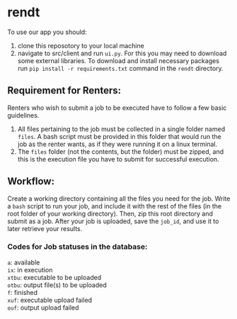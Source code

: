 # rendt

To use our app you should:
1. clone this reposotory to your local machine
2. navigate to src/client and run `ui.py`. For this you may need to download some external libraries. To download and install necessary packages run `pip install -r requirements.txt` command in the `rendt` directory.

## Requirement for Renters:
Renters who wish to submit a job to be executed have to follow a few basic guidelines.
1. All files pertaining to the job must be collected in a single folder named `files`. A bash script must be provided in this folder that would run the job as the renter wants, as if they were running it on a linux terminal.
2. The `files` folder (not the contents, but the folder) must be zipped, and this is the execution file you have to submit for successful execution.

## Workflow:
Create a working directory containing all the files you need for the job. Write a `bash` script to run your job, and include it with the rest of the files (in the root folder of your working directory). Then, zip this root directory and submit as a job. After your job is uploaded, save the `job_id`, and use it to later retrieve your results.

### Codes for Job statuses in the database:
`a`: available  
`ix`: in execution  
`xtbu`: executable to be uploaded  
`otbu`: output file(s) to be uploaded  
`f`: finished  
`xuf`: executable upload failed  
`ouf`: output upload failed  

